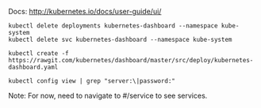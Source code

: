Docs:  http://kubernetes.io/docs/user-guide/ui/

```
kubectl delete deployments kubernetes-dashboard --namespace kube-system
kubectl delete svc kubernetes-dashboard --namespace kube-system
```

```
kubectl create -f https://rawgit.com/kubernetes/dashboard/master/src/deploy/kubernetes-dashboard.yaml
```

```
kubectl config view | grep "server:\|password:"
```

Note:  For now, need to navigate to #/service to see services.
